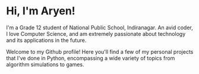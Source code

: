 # Hi, I'm Aryen!

I'm a Grade 12 student of National Public School, Indiranagar.
An avid coder, I love Computer Science, and am extremely passionate about technology and its applications in the future.

Welcome to my Github profile! Here you'll find a few of my personal projects that I've done in Python, encompassing a wide variety of topics from algorithm simulations to games.
